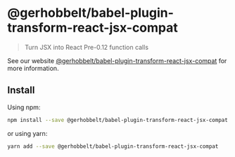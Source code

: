 # @gerhobbelt/babel-plugin-transform-react-jsx-compat

> Turn JSX into React Pre-0.12 function calls

See our website [@gerhobbelt/babel-plugin-transform-react-jsx-compat](https://new.babeljs.io/docs/en/next/babel-plugin-transform-react-jsx-compat.html) for more information.

## Install

Using npm:

```sh
npm install --save @gerhobbelt/babel-plugin-transform-react-jsx-compat
```

or using yarn:

```sh
yarn add --save @gerhobbelt/babel-plugin-transform-react-jsx-compat
```
